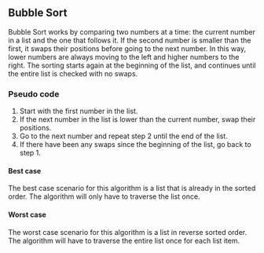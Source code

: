 ## Bubble Sort
Bubble Sort works by comparing two numbers at a time: the current number in a list and the one that follows it. If the second number is smaller than the first, it swaps their positions before going to the next number. In this way, lower numbers are always moving to the left and higher numbers to the right. The sorting starts again at the beginning of the list, and continues until the entire list is checked with no swaps.

### Pseudo code
1. Start with the first number in the list.
2. If the next number in the list is lower than the current number, swap their positions.
3. Go to the next number and repeat step 2 until the end of the list.
4. If there have been any swaps since the beginning of the list, go back to step 1.

#### Best case
The best case scenario for this algorithm is a list that is already in the sorted order. The algorithm will only have to traverse the list once.

#### Worst case
The worst case scenario for this algorithm is a list in reverse sorted order. The algorithm will have to traverse the entire list once for each list item.